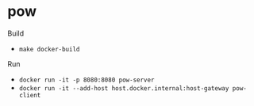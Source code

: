 # pow

Build
* `make docker-build`

Run
* `docker run -it -p 8080:8080 pow-server`
* `docker run -it --add-host host.docker.internal:host-gateway pow-client`